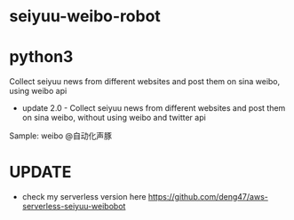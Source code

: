 # seiyuu-weibo-robot
# python3
Collect seiyuu news from different websites and post them on sina weibo, using weibo api

- update 2.0 -
Collect seiyuu news from different websites and post them on sina weibo, without using weibo and twitter api


Sample: weibo @自动化声豚

# UPDATE
- check my serverless version here https://github.com/deng47/aws-serverless-seiyuu-weibobot
